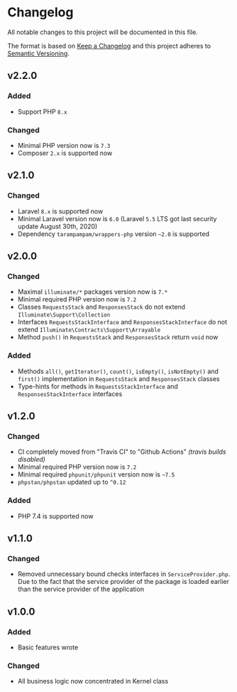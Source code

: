 # Changelog

All notable changes to this project will be documented in this file.

The format is based on [Keep a Changelog][keepachangelog] and this project adheres to [Semantic Versioning][semver].

## v2.2.0

### Added

- Support PHP `8.x`

### Changed

- Minimal PHP version now is `7.3`
- Composer `2.x` is supported now

## v2.1.0

### Changed

- Laravel `8.x` is supported now
- Minimal Laravel version now is `6.0` (Laravel `5.5` LTS got last security update August 30th, 2020)
- Dependency `tarampampam/wrappers-php` version `~2.0` is supported

## v2.0.0

### Changed

- Maximal `illuminate/*` packages version now is `7.*`
- Minimal required PHP version now is `7.2`
- Classes `RequestsStack` and `ResponsesStack` do not extend `Illuminate\Support\Collection`
- Interfaces `RequestsStackInterface` and `ResponsesStackInterface` do not extend `Illuminate\Contracts\Support\Arrayable`
- Method `push()` in `RequestsStack` and `ResponsesStack` return `void` now

### Added

- Methods `all()`, `getIterator()`, `count()`, `isEmpty()`, `isNotEmpty()` and `first()` implementation in `RequestsStack` and `ResponsesStack` classes
- Type-hints for methods in `RequestsStackInterface` and `ResponsesStackInterface` interfaces

## v1.2.0

### Changed

- CI completely moved from "Travis CI" to "Github Actions" _(travis builds disabled)_
- Minimal required PHP version now is `7.2`
- Minimal required `phpunit/phpunit` version now is `~7.5`
- `phpstan/phpstan` updated up to `^0.12`

### Added

- PHP 7.4 is supported now

## v1.1.0

### Changed

- Removed unnecessary bound checks interfaces in `ServiceProvider.php`. Due to the fact that the service provider of the package is loaded earlier than the service provider of the application

## v1.0.0

### Added

- Basic features wrote

### Changed

- All business logic now concentrated in Kernel class

[keepachangelog]:https://keepachangelog.com/en/1.0.0/
[semver]:https://semver.org/spec/v2.0.0.html
